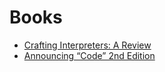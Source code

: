 # Books

- [Crafting Interpreters: A Review](https://chidiwilliams.com/post/crafting-interpreters-a-review/)
- [Announcing “Code” 2nd Edition](http://www.charlespetzold.com/blog/2022/06/Announcing-Code-2nd-Edition.html)
